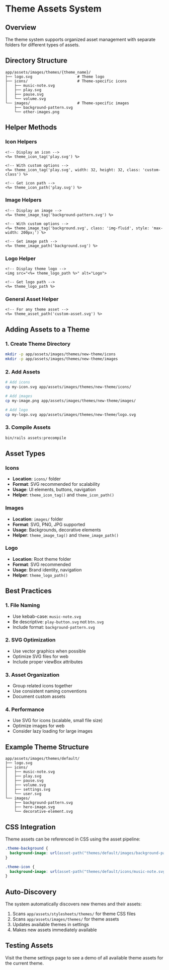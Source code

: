 # Theme Assets System

## Overview

The theme system supports organized asset management with separate folders for different types of assets.

## Directory Structure

```
app/assets/images/themes/{theme_name}/
├── logo.svg                    # Theme logo
├── icons/                      # Theme-specific icons
│   ├── music-note.svg
│   ├── play.svg
│   ├── pause.svg
│   └── volume.svg
└── images/                     # Theme-specific images
    ├── background-pattern.svg
    └── other-images.png
```

## Helper Methods

### Icon Helpers
```erb
<!-- Display an icon -->
<%= theme_icon_tag('play.svg') %>

<!-- With custom options -->
<%= theme_icon_tag('play.svg', width: 32, height: 32, class: 'custom-class') %>

<!-- Get icon path -->
<%= theme_icon_path('play.svg') %>
```

### Image Helpers
```erb
<!-- Display an image -->
<%= theme_image_tag('background-pattern.svg') %>

<!-- With custom options -->
<%= theme_image_tag('background.svg', class: 'img-fluid', style: 'max-width: 200px;') %>

<!-- Get image path -->
<%= theme_image_path('background.svg') %>
```

### Logo Helper
```erb
<!-- Display theme logo -->
<img src="<%= theme_logo_path %>" alt="Logo">

<!-- Get logo path -->
<%= theme_logo_path %>
```

### General Asset Helper
```erb
<!-- For any theme asset -->
<%= theme_asset_path('custom-asset.svg') %>
```

## Adding Assets to a Theme

### 1. Create Theme Directory
```bash
mkdir -p app/assets/images/themes/new-theme/icons
mkdir -p app/assets/images/themes/new-theme/images
```

### 2. Add Assets
```bash
# Add icons
cp my-icon.svg app/assets/images/themes/new-theme/icons/

# Add images
cp my-image.png app/assets/images/themes/new-theme/images/

# Add logo
cp my-logo.svg app/assets/images/themes/new-theme/logo.svg
```

### 3. Compile Assets
```bash
bin/rails assets:precompile
```

## Asset Types

### Icons
- **Location**: `icons/` folder
- **Format**: SVG recommended for scalability
- **Usage**: UI elements, buttons, navigation
- **Helper**: `theme_icon_tag()` and `theme_icon_path()`

### Images
- **Location**: `images/` folder
- **Format**: SVG, PNG, JPG supported
- **Usage**: Backgrounds, decorative elements
- **Helper**: `theme_image_tag()` and `theme_image_path()`

### Logo
- **Location**: Root theme folder
- **Format**: SVG recommended
- **Usage**: Brand identity, navigation
- **Helper**: `theme_logo_path()`

## Best Practices

### 1. File Naming
- Use kebab-case: `music-note.svg`
- Be descriptive: `play-button.svg` not `btn.svg`
- Include format: `background-pattern.svg`

### 2. SVG Optimization
- Use vector graphics when possible
- Optimize SVG files for web
- Include proper viewBox attributes

### 3. Asset Organization
- Group related icons together
- Use consistent naming conventions
- Document custom assets

### 4. Performance
- Use SVG for icons (scalable, small file size)
- Optimize images for web
- Consider lazy loading for large images

## Example Theme Structure

```
app/assets/images/themes/default/
├── logo.svg
├── icons/
│   ├── music-note.svg
│   ├── play.svg
│   ├── pause.svg
│   ├── volume.svg
│   ├── settings.svg
│   └── user.svg
└── images/
    ├── background-pattern.svg
    ├── hero-image.svg
    └── decorative-element.svg
```

## CSS Integration

Theme assets can be referenced in CSS using the asset pipeline:

```css
.theme-background {
  background-image: url(asset-path("themes/default/images/background-pattern.svg"));
}

.theme-icon {
  background-image: url(asset-path("themes/default/icons/music-note.svg"));
}
```

## Auto-Discovery

The system automatically discovers new themes and their assets:
1. Scans `app/assets/stylesheets/themes/` for theme CSS files
2. Scans `app/assets/images/themes/` for theme assets
3. Updates available themes in settings
4. Makes new assets immediately available

## Testing Assets

Visit the theme settings page to see a demo of all available theme assets for the current theme. 